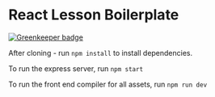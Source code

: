 React Lesson Boilerplate
========================

[![Greenkeeper badge](https://badges.greenkeeper.io/MrBenJ/boilerplate-react-lesson.svg)](https://greenkeeper.io/)

After cloning - run `npm install` to install dependencies.

To run the express server, run `npm start`

To run the front end compiler for all assets, run `npm run dev`



